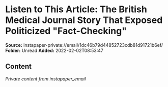 # Listen to This Article: The British Medical Journal Story That Exposed Politicized "Fact-Checking"

**Source:** instapaper-private://email/1dc46b79d44852723cdb81d91721b6ef/
**Folder:** Unread
**Added:** 2022-02-02T08:53:47




## Content
*Private content from instapaper_email*
